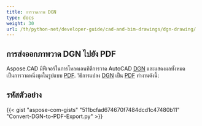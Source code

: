 ```yaml
---
title: การวาดภาพ DGN
type: docs
weight: 30
url: /th/python-net/developer-guide/cad-and-bim-drawings/dgn-drawing/
---
```


## **การส่งออกภาพวาด DGN ไปยัง PDF**

Aspose.CAD มีฟีเจอร์ในการโหลดเอนทิตีการวาด AutoCAD [DGN](https://docs.fileformat.com/cad/dgn/) และแสดงผลทั้งหมดเป็นการวาดหนึ่งชุดในรูปแบบ [PDF](https://docs.fileformat.com/pdf/). วิธีการแปลง [DGN](https://docs.fileformat.com/cad/dgn/) เป็น [PDF](https://docs.fileformat.com/pdf/) ทำงานดังนี้:

## รหัสตัวอย่าง

{{< gist "aspose-com-gists" "511bcfad674670f7484dcd1c47480b11" "Convert-DGN-to-PDF-Export.py" >}}
